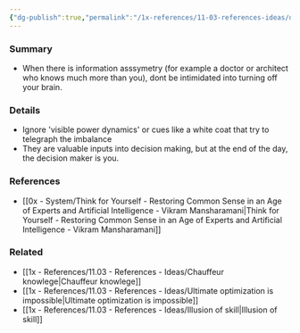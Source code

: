 ```yaml
---
{"dg-publish":true,"permalink":"/1x-references/11-03-references-ideas/dont-let-information-assymetry-intimidate-you/","title":"Dont let information assymetry intimidate you","dgShowBacklinks":false}
---
```



### Summary
- When there is information asssymetry (for example a doctor or architect who knows much more than you), dont be intimidated into turning off your brain. 

### Details
- Ignore 'visible power dynamics' or cues like a white coat that try to telegraph the imbalance
- They are valuable inputs into decision making, but at the end of the day, the decision maker is you.

### References
- [[0x - System/Think for Yourself - Restoring Common Sense in an Age of Experts and Artificial Intelligence - Vikram Mansharamani\|Think for Yourself - Restoring Common Sense in an Age of Experts and Artificial Intelligence - Vikram Mansharamani]]

### Related
- [[1x - References/11.03 - References - Ideas/Chauffeur knowlege\|Chauffeur knowlege]]
- [[1x - References/11.03 - References - Ideas/Ultimate optimization is impossible\|Ultimate optimization is impossible]]
- [[1x - References/11.03 - References - Ideas/Illusion of skill\|Illusion of skill]]